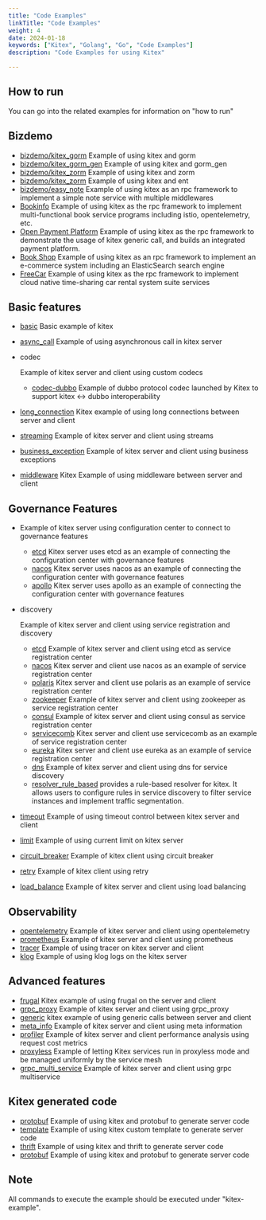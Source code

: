 ```yaml
---
title: "Code Examples"
linkTitle: "Code Examples"
weight: 4
date: 2024-01-18
keywords: ["Kitex", "Golang", "Go", "Code Examples"]
description: "Code Examples for using Kitex"

---
```


## How to run

You can go into the related examples for information on "how to run"

## Bizdemo

- [bizdemo/kitex_gorm](https://github.com/cloudwego/kitex-examples/blob/main/bizdemo/kitex_gorm) Example of using kitex and gorm
- [bizdemo/kitex_gorm_gen](https://github.com/cloudwego/kitex-examples/blob/main/bizdemo/kitex_gorm_gen) Example of using kitex and gorm_gen
- [bizdemo/kitex_zorm](https://github.com/cloudwego/kitex-examples/blob/main/bizdemo/kitex_zorm) Example of using kitex and zorm
- [bizdemo/kitex_zorm](https://github.com/cloudwego/kitex-examples/blob/main/bizdemo/kitex_zorm) Example of using kitex and ent
- [bizdemo/easy_note](https://github.com/cloudwego/kitex-examples/blob/main/bizdemo/easy_note) Example of using kitex as an rpc framework to implement a simple note service with multiple middlewares
- [Bookinfo](https://github.com/cloudwego/biz-demo/tree/main/bookinfo) Example of using kitex as the rpc framework to implement multi-functional book service programs including istio, opentelemetry, etc.
- [Open Payment Platform](https://github.com/cloudwego/biz-demo/tree/main/open-payment-platform) Example of using kitex as the rpc framework to demonstrate the usage of kitex generic call, and builds an integrated payment platform.
- [Book Shop](https://github.com/cloudwego/biz-demo/tree/main/book-shop) Example of using kitex as an rpc framework to implement an e-commerce system including an ElasticSearch search engine
- [FreeCar](https://github.com/CyanAsterisk/FreeCar) Example of using kitex as the rpc framework to implement cloud native time-sharing car rental system suite services

## Basic features

- [basic](https://github.com/cloudwego/kitex-examples/blob/main/basic) Basic example of kitex

- [async_call](https://github.com/cloudwego/kitex-examples/blob/main/async_call) Example of using asynchronous call in kitex server

- codec

   

  Example of kitex server and client using custom codecs

  - [codec-dubbo](https://github.com/kitex-contrib/codec-dubbo/tree/main/samples/helloworld) Example of dubbo protocol codec launched by Kitex to support kitex <-> dubbo interoperability

- [long_connection](https://github.com/cloudwego/kitex-examples/blob/main/longconnection) Kitex example of using long connections between server and client

- [streaming](https://github.com/cloudwego/kitex-examples/blob/main/streaming) Example of kitex server and client using streams

- [business_exception](https://github.com/cloudwego/kitex-examples/blob/main/business_exception) Example of kitex server and client using business exceptions

- [middleware](https://github.com/cloudwego/kitex-examples/blob/main/middleware) Kitex Example of using middleware between server and client

## Governance Features

- Example of kitex server using configuration center to connect to governance features

  - [etcd](https://github.com/kitex-contrib/config-etcd/tree/main/example) Kitex server uses etcd as an example of connecting the configuration center with governance features
  - [nacos](https://github.com/kitex-contrib/config-nacos/tree/main/example) Kitex server uses nacos as an example of connecting the configuration center with governance features
  - [apollo](https://github.com/kitex-contrib/config-apollo/tree/main/example) Kitex server uses apollo as an example of connecting the configuration center with governance features

- discovery

   

  Example of kitex server and client using service registration and discovery

  - [etcd](https://github.com/kitex-contrib/registry-etcd/tree/main/example) Example of kitex server and client using etcd as service registration center
  - [nacos](https://github.com/kitex-contrib/registry-nacos/tree/main/example) Kitex server and client use nacos as an example of service registration center
  - [polaris](https://github.com/kitex-contrib/registry-polaris/tree/main/example) Kitex server and client use polaris as an example of service registration center
  - [zookeeper](https://github.com/kitex-contrib/registry-zookeeper) Example of kitex server and client using zookeeper as service registration center
  - [consul](https://github.com/kitex-contrib/registry-consul/tree/main/example) Example of kitex server and client using consul as service registration center
  - [servicecomb](https://github.com/kitex-contrib/registry-servicecomb/tree/main/example) Kitex server and client use servicecomb as an example of service registration center
  - [eureka](https://github.com/kitex-contrib/registry-eureka/tree/main/example) Kitex server and client use eureka as an example of service registration center
  - [dns](https://github.com/kitex-contrib/resolver-dns) Example of kitex server and client using dns for service discovery
  - [resolver_rule_based](https://github.com/kitex-contrib/resolver-rule-based/tree/main/demo) provides a rule-based resolver for kitex. It allows users to configure rules in service discovery to filter service instances and implement traffic segmentation.

- [timeout](https://github.com/cloudwego/kitex-examples/blob/main/governance/timeout) Example of using timeout control between kitex server and client

- [limit](https://github.com/cloudwego/kitex-examples/blob/main/governance/limit) Example of using current limit on kitex server

- [circuit_breaker](https://github.com/cloudwego/kitex-examples/blob/main/governance/circuitbreak) Example of kitex client using circuit breaker

- [retry](https://github.com/cloudwego/kitex-examples/blob/main/governance/retry) Example of kitex client using retry

- [load_balance](https://github.com/cloudwego/kitex-examples/blob/main/loadbalancer) Example of kitex server and client using load balancing

## Observability

- [opentelemetry](https://github.com/cloudwego/kitex-examples/blob/main/opentelemetry) Example of kitex server and client using opentelemetry
- [prometheus](https://github.com/cloudwego/kitex-examples/blob/main/prometheus) Example of kitex server and client using prometheus
- [tracer](https://github.com/cloudwego/kitex-examples/blob/main/tracer) Example of using tracer on kitex server and client
- [klog](https://github.com/cloudwego/kitex-examples/blob/main/klog) Example of using klog logs on the kitex server

## Advanced features

- [frugal](https://github.com/cloudwego/kitex-examples/blob/main/frugal) Kitex example of using frugal on the server and client
- [grpc_proxy](https://github.com/cloudwego/kitex-examples/blob/main/grpcproxy) Example of kitex server and client using grpc_proxy
- [generic](https://github.com/cloudwego/kitex-examples/blob/main/generic) kitex example of using generic calls between server and client
- [meta_info](https://github.com/cloudwego/kitex-examples/blob/main/metainfo) Example of kitex server and client using meta information
- [profiler](https://github.com/cloudwego/kitex-examples/blob/main/profiler) Example of kitex server and client performance analysis using request cost metrics
- [proxyless](https://github.com/cloudwego/kitex-examples/blob/main/proxyless) Example of letting Kitex services run in proxyless mode and be managed uniformly by the service mesh
- [grpc_multi_service](https://github.com/cloudwego/kitex-examples/blob/main/grpc_multi_service) Example of kitex server and client using grpc multiservice

## Kitex generated code

- [protobuf](https://github.com/cloudwego/kitex-examples/blob/main/kitex/protobuf) Example of using kitex and protobuf to generate server code
- [template](https://github.com/cloudwego/kitex-examples/blob/main/kitex/template) Example of using kitex custom template to generate server code
- [thrift](https://github.com/cloudwego/kitex-examples/blob/main/kitex/thrift) Example of using kitex and thrift to generate server code
- [protobuf](https://github.com/cloudwego/kitex-examples/blob/main/kitex/protobuf) Example of using kitex and protobuf to generate server code

## Note

All commands to execute the example should be executed under "kitex-example".